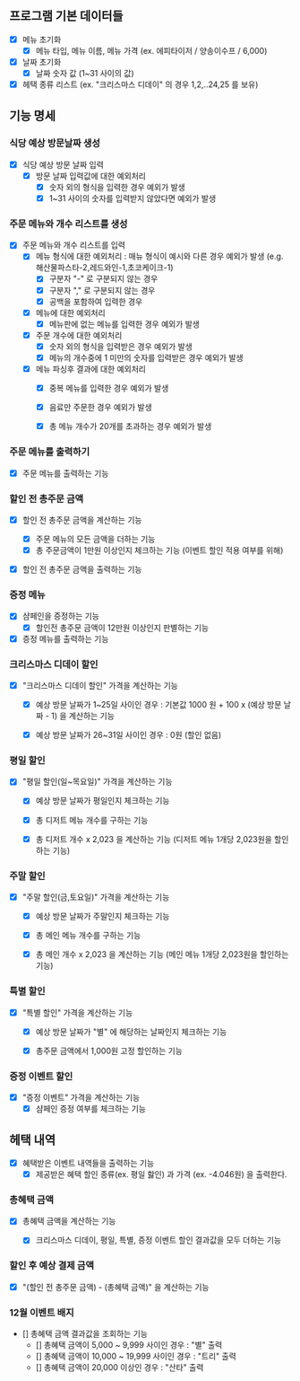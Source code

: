 
## 프로그램 기본 데이터들
- [X] 메뉴 초기화
    - [X] 메뉴 타입, 메뉴 이름, 메뉴 가격 (ex. 에피타이저 / 양송이수프 / 6,000)
- [X] 날짜 초기화
    - [X] 날짜 숫자 값 (1~31 사이의 값)
- [X] 헤택 종류 리스트 (ex. "크리스마스 디데이" 의 경우 1,2,..24,25 를 보유)

## 기능 명세

### 식당 예상 방문날짜 생성

- [X] 식당 예상 방문 날짜 입력
    - [X] 방문 날짜 입력값에 대한 예외처리
        - [X] 숫자 외의 형식을 입력한 경우 예외가 발생
        - [X] 1~31 사이의 숫자를 입력받지 않았다면 예외가 발생

### 주문 메뉴와 개수 리스트를 생성

- [X] 주문 메뉴와 개수 리스트를 입력
    - [X] 메뉴 형식에 대한 예외처리 : 매뉴 형식이 예시와 다른 경우 예외가 발생 (e.g. 해산물파스타-2,레드와인-1,초코케이크-1)
        - [X] 구분자 "-" 로 구분되지 않는 경우
        - [X] 구분자 "," 로 구분되지 않는 경우
        - [X] 공백을 포함하여 입력한 경우
    - [X] 메뉴에 대한 예외처리
        - [X] 메뉴판에 없는 메뉴를 입력한 경우 예외가 발생
    - [X] 주문 개수에 대한 예외처리
        - [X] 숫자 외의 형식을 입력받은 경우 예외가 발생
        - [X] 메뉴의 개수중에 1 미만의 숫자를 입력받은 경우 예외가 발생
    - [X] 메뉴 파싱후 결과에 대한 예외처리
        - [X] 중복 메뉴를 입력한 경우 예외가 발생
        - [X] 음료만 주문한 경우 예외가 발생
        - [X] 총 메뉴 개수가 20개를 초과하는 경우 예외가 발생


### 주문 메뉴를 출력하기
- [X] 주문 메뉴를 출력하는 기능


### 할인 전 총주문 금액
- [X] 할인 전 총주문 금액을 계산하는 기능
    - [X] 주문 메뉴의 모든 금액을 더하는 기능
    - [X] 총 주문금액이 1만원 이상인지 체크하는 기능 (이벤트 할인 적용 여부를 위해)
- [X] 할인 전 총주문 금액을 출력하는 기능


### 증정 메뉴
- [X] 샴페인을 증정하는 기능
    - [X] 할인전 총주문 금액이 12만원 이상인지 판별하는 기능
- [X] 증정 메뉴를 출력하는 기능

### 크리스마스 디데이 할인
- [X] "크리스마스 디데이 할인" 가격을 계산하는 기능
    - [X] 예상 방문 날짜가 1~25일 사이인 경우 : 기본값 1000 원 + 100 x (예상 방문 날짜 - 1) 을 계산하는 기능
    - [X] 예상 방문 날짜가 26~31일 사이인 경우 : 0원 (할인 없음)


### 평일 할인
- [X] "평일 할인(일~목요일)" 가격을 계산하는 기능
    - [X] 예상 방문 날짜가 평일인지 체크하는 기능
    - [X] 총 디저트 메뉴 개수를 구하는 기능
    - [X] 총 디저트 개수 x 2,023 을 계산하는 기능 (디저트 메뉴 1개당 2,023원을 할인하는 기능)


### 주말 할인
- [X] "주말 할인(금,토요일)" 가격을 계산하는 기능
    - [X] 예상 방문 날짜가 주말인지 체크하는 기능
    - [X] 총 메인 메뉴 개수를 구하는 기능
    - [X] 총 메인 개수 x 2,023 을 계산하는 기능 (메인 메뉴 1개당 2,023원을 할인하는 기능)


### 특별 할인
- [X] "특별 할인" 가격을 계산하는 기능
    - [X] 예상 방문 날짜가 "별" 에 해당하는 날짜인지 체크하는 기능
    - [X] 총주문 금액에서 1,000원 고정 할인하는 기능


### 증정 이벤트 할인
- [X] "증정 이벤트" 가격을 계산하는 기능
    - [X] 샴페인 증정 여부를 체크하는 기능

## 헤택 내역
- [X] 혜택받은 이벤트 내역들을 출력하는 기능
  - [X] 제공받은 혜택 할인 종류(ex. 평일 핧인) 과 가격 (ex. -4.046원) 을 출력한다.

### 총혜택 금액
- [X] 총혜택 금액을 계산하는 기능
    - [X] 크리스마스 디데이, 평일, 특별, 증정 이벤트 할인 결과값을 모두 더하는 기능


### 할인 후 예상 결제 금액
- [X] "(할인 전 총주문 금액) - (총혜택 금액)" 을 계산하는 기능

### 12월 이벤트 배지
- [] 총혜택 금액 결과값을 조회하는 기능
    - [] 총혜택 금액이 5,000 ~ 9,999 사이인 경우 : "별" 출력
    - [] 총혜택 금액이 10,000 ~ 19,999 사이인 경우 : "트리" 출력
    - [] 총혜택 금액이 20,000 이상인 경우 : "산타" 출력